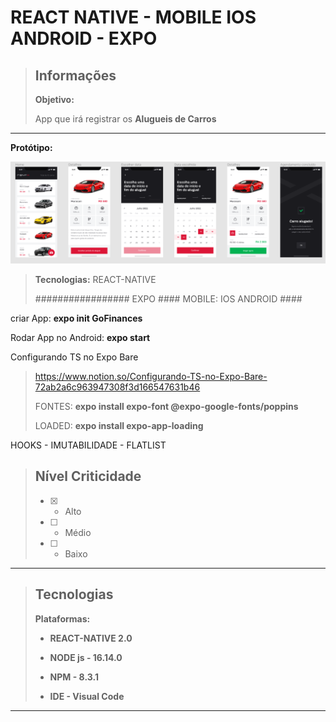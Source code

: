 # REACT NATIVE - MOBILE IOS ANDROID - EXPO

> ## Informações
>
> **Objetivo:**     
>
> App que irá registrar os **Alugueis de Carros**

---
**Protótipo:** 

<img src="https://github.com/abruno36/rentX/blob/master/prototipo.png" alt="Protótipo"/>

> **Tecnologias:** REACT-NATIVE
>
>#################  EXPO #### MOBILE: IOS ANDROID ####
>
criar App: **expo init GoFinances**
>
Rodar App no Android: **expo start**
>
Configurando TS no Expo Bare
>https://www.notion.so/Configurando-TS-no-Expo-Bare-72ab2a6c963947308f3d166547631b46
>
>FONTES: **expo install expo-font @expo-google-fonts/poppins**
>
>LOADED: **expo install expo-app-loading**
>
HOOKS - IMUTABILIDADE - FLATLIST 

>
> ## Nível Criticidade
> - [x] - Alto  
> - [ ] - Médio  
> - [ ] - Baixo  
>  
---

> ## Tecnologias
>
> **Plataformas:**  
> - **REACT-NATIVE 2.0**  
>
> - **NODE js - 16.14.0**
>
> - **NPM - 8.3.1**
>
> - **IDE - Visual Code**
>
---
